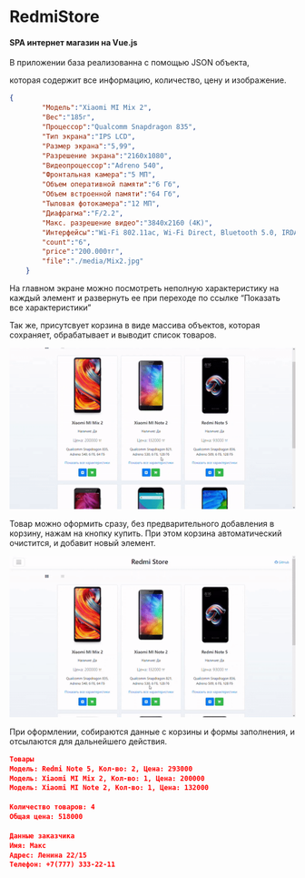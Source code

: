 # RedmiStore

#### **SPA интернет магазин на Vue.js**

В приложении база реализованна с помощью JSON объекта,

которая содержит все информацию, количество, цену и изображение.

```json
{
		"Модель":"Xiaomi MI Mix 2",
		"Вес":"185г",
		"Процессор":"Qualcomm Snapdragon 835",
		"Тип экрана":"IPS LCD",
		"Размер экрана":"5,99",
		"Разрешение экрана":"2160x1080",
		"Видеопроцессор":"Adreno 540",
		"Фронтальная камера":"5 МП",
		"Объем оперативной памяти":"6 Гб",
		"Объем встроенной памяти":"64 Гб",
		"Тыловая фотокамера":"12 МП",
		"Диафрагма":"F/2.2",
		"Макс. разрешение видео":"3840x2160 (4K)",
		"Интерфейсы":"Wi-Fi 802.11ac, Wi-Fi Direct, Bluetooth 5.0, IRDA, USB, NFC",
		"count":"6",
		"price":"200.000тг",
		"file":"./media/Mix2.jpg"
	}
```

На главном экране можно посмотреть неполную характеристику на каждый элемент и развернуть ее при переходе по ссылке “Показать все характеристики”

Так же, присутсвует корзина в виде массива объектов, которая сохраняет, обрабатывает и выводит список товаров.

![shoppingCart example](assets/shoppingCart.gif)

Товар можно оформить сразу, без предварительного добавления в корзину, нажам на кнопку купить. При этом корзина автоматический очистится, и добавит новый элемент.

![BuyNow example](assets/BuyNow.gif)

При оформлении, собираются данные с корзины и формы заполнения, и отсылаются для дальнейшего действия.

~~~json
Товары
Модель: Redmi Note 5, Кол-во: 2, Цена: 293000
Модель: Xiaomi MI Mix 2, Кол-во: 1, Цена: 200000
Модель: Xiaomi MI Note 2, Кол-во: 1, Цена: 132000

Количество товаров: 4
Общая цена: 518000

Данные заказчика
Имя: Макс
Адрес: Ленина 22/15
Телефон: +7(777) 333-22-11
~~~



